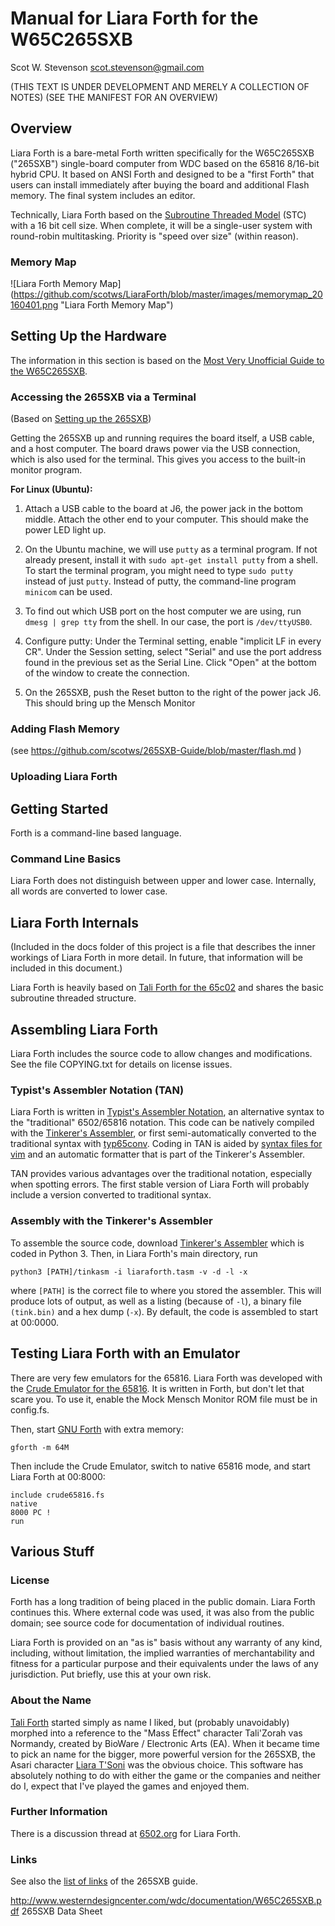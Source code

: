 # Manual for Liara Forth for the W65C265SXB

Scot W. Stevenson <scot.stevenson@gmail.com>

(THIS TEXT IS UNDER DEVELOPMENT AND MERELY A COLLECTION OF NOTES)
(SEE THE MANIFEST FOR AN OVERVIEW)

## Overview 

Liara Forth is a bare-metal Forth written specifically for the W65C265SXB
("265SXB") single-board computer from WDC based on the 65816 8/16-bit hybrid
CPU. It based on ANSI Forth and designed to be a "first Forth" that users can
install immediately after buying the board and additional Flash memory. The
final system includes an editor. 

Technically, Liara Forth based on the [Subroutine Threaded
Model](http://www.bradrodriguez.com/papers/moving1.htm) (STC) with a 16 bit cell
size. When complete, it will be a single-user system with round-robin
multitasking.  Priority is "speed over size" (within reason). 

### Memory Map

![Liara Forth Memory Map]
(https://github.com/scotws/LiaraForth/blob/master/images/memorymap_20160401.png
"Liara Forth Memory Map")


## Setting Up the Hardware

The information in this section is based on the [Most Very Unofficial Guide to
the W65C265SXB](https://github.com/scotws/265SXB-Guide). 

### Accessing the 265SXB via a Terminal

(Based on [Setting up the
265SXB](https://github.com/scotws/265SXB-Guide/blob/master/setup.md))

Getting the 265SXB up and running requires the board itself, a USB cable, and a
host computer. The board draws power via the USB connection, which is also used
for the terminal. This gives you access to the built-in monitor program.

**For Linux (Ubuntu):**

1. Attach a USB cable to the board at J6, the power jack in the bottom middle.
Attach the other end to your computer. This should make the power LED light up.

2. On the Ubuntu machine, we will use `putty` as a terminal program. If not
   already present, install it with `sudo apt-get install putty` from a shell.
   To start the terminal program, you might need to type `sudo putty` instead of
   just `putty`. Instead of putty, the command-line program `minicom` can be
   used. 

3. To find out which USB port on the host computer we are using, run `dmesg |
   grep tty` from the shell. In our case, the port is `/dev/ttyUSB0`.

4. Configure putty: Under the Terminal setting, enable "implicit LF in every
   CR". Under the Session setting, select "Serial" and use the port address
   found in the previous set as the Serial Line. Click "Open" at the bottom of
   the window to create the connection.

5. On the 265SXB, push the Reset button to the right of the power jack J6. This
   should bring up the Mensch Monitor


### Adding Flash Memory

(see https://github.com/scotws/265SXB-Guide/blob/master/flash.md )

### Uploading Liara Forth


## Getting Started

Forth is a command-line based language. 

### Command Line Basics

Liara Forth does not distinguish between upper and lower case. Internally, all
words are converted to lower case.

## Liara Forth Internals

(Included in the docs folder of this project is a file that describes the inner
workings of Liara Forth in more detail. In future, that information will be
included in this document.)

Liara Forth is heavily based on [Tali Forth for the
65c02](https://github.com/scotws/TaliForth) and shares the basic subroutine
threaded structure. 


## Assembling Liara Forth

Liara Forth includes the source code to allow changes and modifications. See the
file COPYING.txt for details on license issues.

### Typist's Assembler Notation (TAN)

Liara Forth is written in [Typist's Assembler
Notation](https://docs.google.com/document/d/16Sv3Y-3rHPXyxT1J3zLBVq4reSPYtY2G6OSojNTm4SQ/),
an alternative syntax to the "traditional" 6502/65816 notation. This code 
can be natively compiled with the [Tinkerer's
Assembler](https://github.com/scotws/tinkasm), or first semi-automatically
converted to the traditional syntax with
[typ65conv](https://github.com/scotws/type65conv). Coding in TAN is aided by
[syntax files for vim](https://github.com/scotws/Typist-VIM-Syntax) and an
automatic formatter that is part of the Tinkerer's Assembler. 

TAN provides various advantages over the traditional notation, especially when
spotting errors. The first stable version of Liara Forth will probably include a
version converted to traditional syntax.

### Assembly with the Tinkerer's Assembler

To assemble the source code, download [Tinkerer's
Assembler](https://github.com/scotws/tinkasm) which is coded in Python 3. Then,
in Liara Forth's main directory, run

```
python3 [PATH]/tinkasm -i liaraforth.tasm -v -d -l -x
```

where `[PATH]` is the correct file to where you stored the assembler. This will
produce lots of output, as well as a listing (because of `-l`), a binary file
`(tink.bin)` and a hex dump (`-x`). By default, the code is assembled to start
at 00:0000. 


## Testing Liara Forth with an Emulator

There are very few emulators for the 65816. Liara Forth was developed with
the [Crude Emulator for the 65816](https://github.com/scotws/crude65816).
It is written in Forth, but don't let that scare you. To use it, enable the
Mock Mensch Monitor ROM file must be in config.fs. 

Then, start [GNU Forth](https://www.gnu.org/software/gforth/) with extra 
memory:

```
gforth -m 64M
```
Then include the Crude Emulator, switch to native 65816 mode, and start Liara
Forth at 00:8000:

```
include crude65816.fs
native
8000 PC !
run
```

## Various Stuff


### License

Forth has a long tradition of being placed in the public domain. Liara Forth 
continues this. Where external code was used, it was also from the
public domain; see source code for documentation of individual routines. 

Liara Forth is provided on an "as is" basis without any warranty of any kind,
including, without limitation, the implied warranties of merchantability and
fitness for a particular purpose and their equivalents under the laws of any
jurisdiction. Put briefly, use this at your own risk.  


### About the Name

[Tali Forth](https://github.com/scotws/TaliForth) started simply as name I
liked, but (probably unavoidably) morphed into a reference to the "Mass Effect"
character Tali'Zorah vas Normandy, created by BioWare / Electronic Arts (EA).
When it became time to pick an name for the bigger, more powerful version for
the 265SXB, the Asari character [Liara
T'Soni](http://masseffect.wikia.com/wiki/Liara_T'Soni) was the obvious choice.
This software has absolutely nothing to do with either the game or the companies
and neither do I, expect that I've played the games and enjoyed them.

### Further Information

There is a discussion thread at
[6502.org](http://forum.6502.org/viewtopic.php?f=9&t=3649) for Liara Forth.


### Links

See also the [list of
links](https://github.com/scotws/265SXB-Guide/blob/master/links.md) of the 
265SXB guide.

http://www.westerndesigncenter.com/wdc/documentation/W65C265SXB.pdf
265SXB Data Sheet
